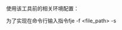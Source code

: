 使用该工具前的相关环境配置：

为了实现在命令行输入指令fje -f <file_path> -s <style> -I <icon family>的功能，还需要进行以下操作
1）	在fje.py所在的目录下编写fje.bat文件（windows操作系统中的实现方法），fje.bat文件中内容如下：
 @echo off
python fje.py %*
2）	然后将fje.bat所在目录的路径存入环境变量中的系统变量
 
3）	修改cmd的属性，选择dejaVu Sans Mono字体，保存修改。（原因是不同字体的特殊符号宽度可能不一样，如果要实现题目要求的打印效果，则需要选择该cmd字体）
不关闭当前cmd，继续执行以下操作

4）	然后再在cmd中运行指令：
fje -f <file_path> -s <style> -I <icon family>
其中<file_path>可以为json文件的相对路径或者绝对路径，如果是相对路径，则必须是fje.bat文件所在目录内的路径。
<style>可以选择输入tree、rectangle或者new_type(其中new_type只是例子，未实现且没有输出)
<icon family>可以选择输入-1、0、1。-1表示不采用icon，0表示采用'♢'做中间节点的icon，'♤'做叶子结点icon,1表示'☺'做中间节点的icon,'☻'做叶子结点icon。
 
 
 
 
